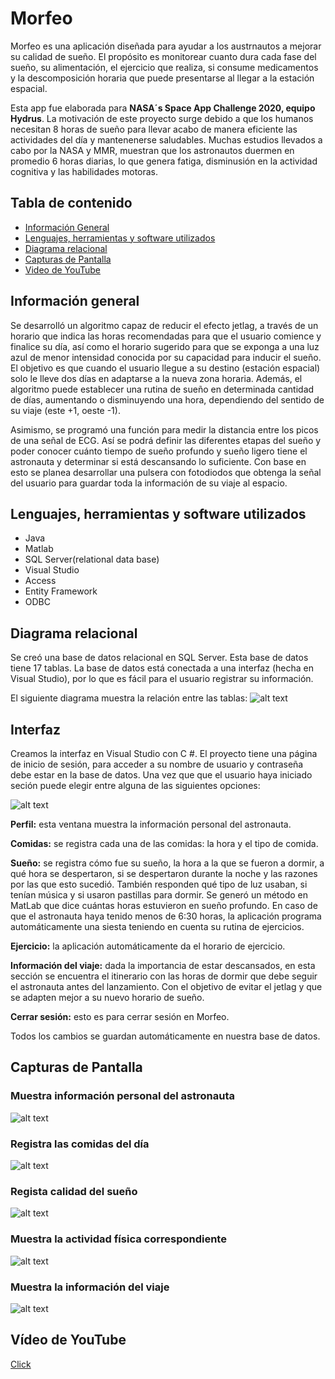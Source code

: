 # Morfeo 

Morfeo es una aplicación diseñada para ayudar a los austrnautos a mejorar su calidad de sueño. El propósito es monitorear cuanto dura cada fase del sueño, su alimentación, el ejercicio que realiza, si consume medicamentos y la descomposición horaria que puede presentarse al llegar a la estación espacial. 

Esta app fue elaborada para **NASA´s Space App Challenge 2020, equipo Hydrus**. La motivación de este proyecto surge debido a que los humanos necesitan 8 horas de sueño para llevar acabo de manera eficiente las actividades del día y mantenenerse saludables. Muchas estudios llevados a cabo por la NASA y MMR, muestran que los astronautos duermen en promedio 6 horas diarias, lo que genera fatiga, disminusión en la actividad cognitiva y las habilidades motoras. 

## Tabla de contenido
* [Información General](#item1)
* [Lenguajes, herramientas y software utilizados](#item2)
* [Diagrama relacional](#item3)
* [Capturas de Pantalla](#item4)
* [Video de YouTube](#item5)

<a name="item1"></a>
## Información general
Se desarrolló un algoritmo capaz de reducir el efecto jetlag, a través de un horario que indica las horas recomendadas para que el usuario comience y finalice su día, así como el horario sugerido para que se exponga a una luz azul de menor intensidad conocida por su capacidad para inducir el sueño. El objetivo es que cuando el usuario llegue a su destino (estación espacial) solo le lleve dos días en adaptarse a la nueva zona horaria. Además, el algoritmo puede establecer una rutina de sueño en determinada cantidad de días, aumentando o disminuyendo una hora, dependiendo del sentido de su viaje (este +1, oeste -1).

Asimismo, se programó una función para medir la distancia entre los picos de una señal de ECG. Así se podrá definir las diferentes etapas del sueño y poder conocer cuánto tiempo de sueño profundo y sueño ligero tiene el astronauta y determinar si está descansando lo suficiente. Con base en esto se planea desarrollar una pulsera con fotodiodos que obtenga la señal del usuario para guardar toda la información de su viaje al espacio.

<a name="item2"></a>
## Lenguajes, herramientas y software utilizados
- Java
- Matlab 
- SQL Server(relational data base)
- Visual Studio
- Access
- Entity Framework 
- ODBC

<a name="item3"></a>
## Diagrama relacional
Se creó una base de datos relacional en SQL Server. Esta base de datos tiene 17 tablas. La base de datos está conectada a una interfaz (hecha en Visual Studio), por lo que es fácil para el usuario registrar su información.

El siguiente diagrama muestra la relación entre las tablas:
![alt text](https://github.com/dianaespinosar/Morfeo/blob/main/MorfeoDiagram.png "Diagrama de relación")

<a name="item4"></a>
## Interfaz
Creamos la interfaz en Visual Studio con C #. El proyecto tiene una página de inicio de sesión, para acceder a su nombre de usuario y contraseña debe estar en la base de datos. Una vez que que el usuario haya iniciado seción puede elegir entre alguna de las siguientes opciones:

![alt text](https://github.com/dianaespinosar/Morfeo/blob/main/MainWindow.JPG "MainWindow")


**Perfil:** esta ventana muestra la información personal del astronauta.

**Comidas:** se registra cada una de las comidas: la hora y el tipo de comida.

**Sueño:** se registra cómo fue su sueño, la hora a la que se fueron a dormir, a qué hora se despertaron, si se despertaron durante la noche y las razones por las que esto sucedió. También responden qué tipo de luz usaban, si tenían música y si usaron pastillas para dormir. Se generó un método en MatLab que dice cuántas horas estuvieron en sueño profundo. En caso de que el astronauta haya tenido menos de 6:30 horas, la aplicación programa automáticamente una siesta teniendo en cuenta su rutina de ejercicios.

**Ejercicio:** la aplicación automáticamente da el horario de ejercicio.

**Información del viaje:** dada la importancia de estar descansados, en esta sección se encuentra el itinerario con las horas de dormir que debe seguir el astronauta antes del lanzamiento. Con el objetivo de evitar el jetlag y que se adapten mejor a su nuevo horario de sueño.

**Cerrar sesión:** esto es para cerrar sesión en Morfeo.

Todos los cambios se guardan automáticamente en nuestra base de datos.
<a name="item4"></a>
## Capturas de Pantalla
### Muestra información personal del astronauta

![alt text](https://github.com/dianaespinosar/Morfeo/blob/main/MorfeoAstro.JPG "Astronauta")
### Registra las comidas del día

![alt text](https://github.com/dianaespinosar/Morfeo/blob/main/Meal.JPG "Comida")
### Regista calidad del sueño

![alt text](https://github.com/dianaespinosar/Morfeo/blob/main/Info.JPG "Información")

### Muestra la actividad física correspondiente

![alt text](https://github.com/dianaespinosar/Morfeo/blob/main/Ejercicio.JPG "Ejercicio")
### Muestra la información del viaje

![alt text](https://github.com/dianaespinosar/Morfeo/blob/main/TripInformationEast.JPG "Viaje")
<a name="item5"></a>
## Vídeo de YouTube
[Click](https://youtu.be/KdlvJBqiytc)
